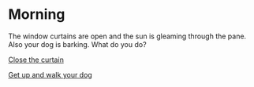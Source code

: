 # Morning

The window curtains are open and the sun is gleaming through the pane. Also your dog is barking. What do you do? 

[Close the curtain](situations/closeCurtain.md)

[Get up and walk your dog](situations/walkDog.md)
